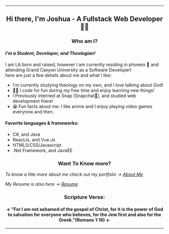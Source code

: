 <hr>

<h2 align="center"> Hi there, I'm Joshua - A Fullstack Web Developer 🐱‍💻</h2> 

<h3 align="center"> Who am I? </h3>

#### _I'm a Student, Developer, and Theologian!_

I am LA born and raised, however I am currently residing in phoneix 🌵 and attending Grand Canyon University as a Software Developer! <br>
here are just a few details about me and what I like: 
- I'm currently studying theology on my own, and I love talking about God!
- 🐱‍👤 I code for fun during my free time and enjoy learning new things!
- I Previously interned at Snap [Snapchat🤳], and studied web development there!
- 😁 Fun facts about me: I like anime and I enjoy playing video games everynow and then.

#### Favorite languages & frameworks:
- C#, and Java
- ReactJs, and Vue.Js 
- HTML5/CSS/Javascript
- .Net Framework, and JavaEE

<h3 align="center"> Want To Know more? </h3>
<p><i>To know a litte more about me check out my portfolio -> <a href="https://jwill1551.github.io/My-Portfolio/"> About Me <a></i></p>
<p><i>My Resume is also here -> <a href="https://github.com/Jwill1551/GitFiles/blob/main/Docs/Joshua's%20SD%20Resume.pdf"> Resume </a></i></p>

<h3 align="center"> Scripture Verse: </h3>
<h4 align="center"> -> "For I am not ashamed of the gospel of Christ, for it is the power of God to salvation for everyone who believes, for the Jew first and also for the Greek."(Romans 1:16)  <- </h4>
  
<hr>
